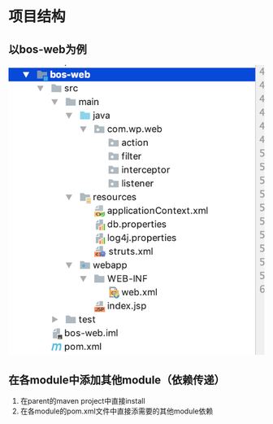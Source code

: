 # 项目结构

## 以bos-web为例

![](../../../.gitbook/assets/image%20%28157%29.png)

## 在各module中添加其他module（依赖传递）

1. 在parent的maven project中直接install
2. 在各module的pom.xml文件中直接添需要的其他module依赖

